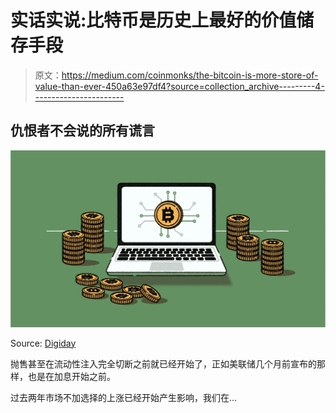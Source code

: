 # 实话实说:比特币是历史上最好的价值储存手段

> 原文：<https://medium.com/coinmonks/the-bitcoin-is-more-store-of-value-than-ever-450a63e97df4?source=collection_archive---------4----------------------->

## 仇恨者不会说的所有谎言

![](img/ac37a044633bcfb836959620961aab9e.png)

Source: [Digiday](https://digiday.com/media/why-time-sees-opportunity-in-bitcoin-for-advertisers-and-consumers-as-an-additive-business-line/)

抛售甚至在流动性注入完全切断之前就已经开始了，正如美联储几个月前宣布的那样，也是在加息开始之前。

过去两年市场不加选择的上涨已经开始产生影响，我们在…